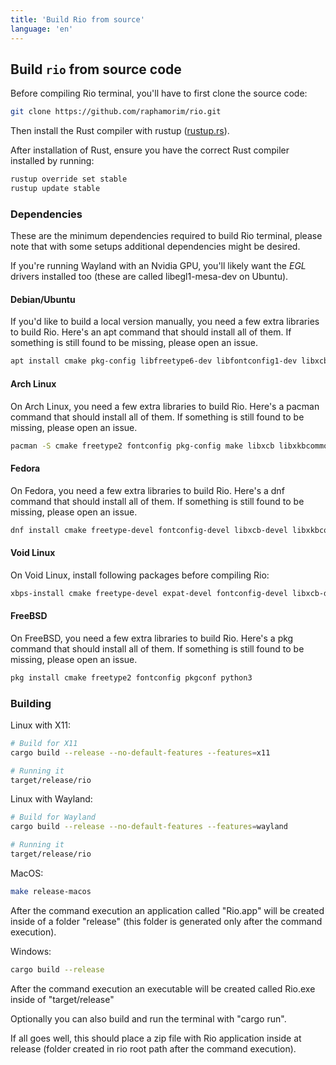 ```yaml
---
title: 'Build Rio from source'
language: 'en'
---
```


## Build `rio` from source code

Before compiling Rio terminal, you'll have to first clone the source code:

```bash
git clone https://github.com/raphamorim/rio.git
```

Then install the Rust compiler with <span class="keyword">rustup</span> ([rustup.rs](https://rustup.rs/)).

After installation of Rust, ensure you have the correct Rust compiler installed by running:

```bash
rustup override set stable
rustup update stable
```

### Dependencies

These are the minimum dependencies required to build Rio terminal, please note that with some setups additional dependencies might be desired.

If you're running Wayland with an Nvidia GPU, you'll likely want the _EGL_ drivers installed too (these are called <span class="keyword"> libegl1-mesa-dev</span> on Ubuntu).

#### Debian/Ubuntu

If you'd like to build a local version manually, you need a few extra libraries to build Rio. Here's an apt command that should install all of them. If something is still found to be missing, please open an issue.

```bash
apt install cmake pkg-config libfreetype6-dev libfontconfig1-dev libxcb-xfixes0-dev libxkbcommon-dev python3
```

#### Arch Linux

On Arch Linux, you need a few extra libraries to build Rio. Here's a <span class="keyword">pacman</span> command that should install all of them. If something is still found to be missing, please open an issue.

```bash
pacman -S cmake freetype2 fontconfig pkg-config make libxcb libxkbcommon python
```

#### Fedora

On Fedora, you need a few extra libraries to build Rio. Here's a <span class="keyword">dnf</span> command that should install all of them. If something is still found to be missing, please open an issue.

```bash
dnf install cmake freetype-devel fontconfig-devel libxcb-devel libxkbcommon-devel g++
```

#### Void Linux

On Void Linux, install following packages before compiling Rio:

```bash
xbps-install cmake freetype-devel expat-devel fontconfig-devel libxcb-devel pkg-config python3
```

#### FreeBSD

On FreeBSD, you need a few extra libraries to build Rio. Here's a <span class="keyword">pkg</span> command that should install all of them. If something is still found to be missing, please open an issue.

```bash
pkg install cmake freetype2 fontconfig pkgconf python3
```

### Building

Linux with X11:

```bash
# Build for X11
cargo build --release --no-default-features --features=x11

# Running it
target/release/rio
```

Linux with Wayland:

```bash
# Build for Wayland
cargo build --release --no-default-features --features=wayland

# Running it
target/release/rio
```

MacOS:

```bash
make release-macos
```

After the command execution an application called "Rio.app" will be created inside of a folder "release" (this folder is generated only after the command execution).

Windows:

```bash
cargo build --release
```

After the command execution an executable will be created called Rio.exe inside of "target/release"

Optionally you can also build and run the terminal with "cargo run".

If all goes well, this should place a zip file with Rio application inside at <span class="keyword">release</span> (folder created in rio root path after the command execution).
